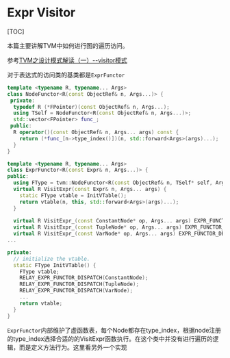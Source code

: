 # Expr Visitor

[TOC]

本篇主要讲解TVM中如何进行图的遍历访问。

参考[TVM之设计模式解读（一）--visitor模式](https://zhuanlan.zhihu.com/p/341334406)



对于表达式的访问类的基类都是`ExprFunctor`

```c++
template <typename R, typename... Args>
class NodeFunctor<R(const ObjectRef& n, Args...)> {
 private:
  typedef R (*FPointer)(const ObjectRef& n, Args...);
  using TSelf = NodeFunctor<R(const ObjectRef& n, Args...)>;
  std::vector<FPointer> func_;
 public:
  R operator()(const ObjectRef& n, Args... args) const {
    return (*func_[n->type_index()])(n, std::forward<Args>(args)...);
  }
}

template <typename R, typename... Args>
class ExprFunctor<R(const Expr& n, Args...)> {
public:
  using FType = tvm::NodeFunctor<R(const ObjectRef& n, TSelf* self, Args...)>;
  virtual R VisitExpr(const Expr& n, Args... args) {
    static FType vtable = InitVTable();
    return vtable(n, this, std::forward<Args>(args)...);
  }
    
  virtual R VisitExpr_(const ConstantNode* op, Args... args) EXPR_FUNCTOR_DEFAULT;
  virtual R VisitExpr_(const TupleNode* op, Args... args) EXPR_FUNCTOR_DEFAULT;
  virtual R VisitExpr_(const VarNode* op, Args... args) EXPR_FUNCTOR_DEFAULT;
...

private:
  // initialize the vtable.
  static FType InitVTable() {
    FType vtable;
    RELAY_EXPR_FUNCTOR_DISPATCH(ConstantNode);
    RELAY_EXPR_FUNCTOR_DISPATCH(TupleNode);
    RELAY_EXPR_FUNCTOR_DISPATCH(VarNode);
	...
    return vtable;
  }
}
```

`ExprFunctor`内部维护了虚函数表，每个Node都存在type_index，根据node注册的type_index选择合适的的VisitExpr函数执行。在这个类中并没有进行遍历的逻辑，而是定义方法行为。这里看另外一个实现
